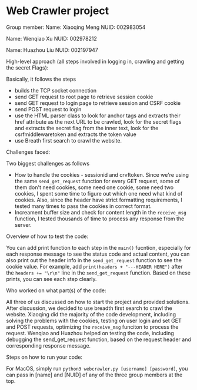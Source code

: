 # Web Crawler project

Group member:
Name: Xiaoqing Meng  NUID: 002983054

Name: Wenqiao Xu  NUID: 002978212

Name: Huazhou Liu  NUID: 002197947

High-level approach (all steps involved in logging in, crawling and getting the secret Flags):

Basically, it follows the steps

- builds the TCP socket connection
- send GET request to root page to retrieve session cookie
- send GET request to login page to retrieve session and CSRF cookie
- send POST request to login
- use the HTML parser class to look for anchor tags and extracts their href attribute as the next URL to be crawled, look for the secret flags and extracts the secret flag from the inner text, look for the csrfmiddlewaretoken and extracts the token value
- use Breath first search to crawl the website.

Challenges faced:

Two biggest challenges as follows

- How to handle the cookies - sessionid and crvftoken. Since we're using the same `send_get_request` function for every GET request, some of them don't need cookies, some need one cookie, some need two cookies, I spent some time to figure out which one need what kind of cookies. Also, since the header have strict formatting requirements, I tested many times to pass the cookies in correct format.
- Increament buffer size and check for content length in the `receive_msg` function, I tested thousands of time to process any response from the server.

Overview of how to test the code:

You can add print function to each step in the `main()` fucntion, especially for each response message to see the status code and actual content, you can also print out the header info in the `send_get_request` function to see the cookie value. For example, add `print(headers + "---HEADER HERE")` after the `headers += "\r\n"` line in the `send_get_request` function.
Based on these prints, you can see each step clearly.

Who worked on what part(s) of the code:

All three of us discussed on how to start the project and provided solutions. After discussion, we decided to use breadth first search to crawl the website.
Xiaoqing did the majority of the code development, including solving the problems with the cookies, testing on user login and set GET and POST requests, optimizing the `receive_msg` funciton to process the request.
Wenqiao and Huazhou helped on testing the code, including debugging the send_get_request function, based on the request header and corresponding response message.

Steps on how to run your code:

For MacOS, simply run `python3 webcrawler.py [username] [password]`, you can pass in [name] and [NUID] of any of the three group members at the top.
